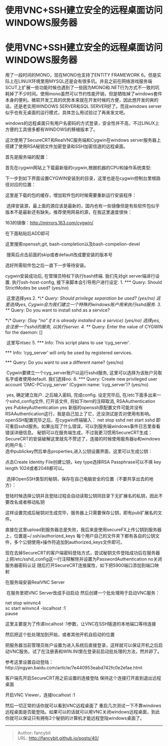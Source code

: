 # 使用VNC+SSH建立安全的远程桌面访问WINDOWS服务器

<div class="header"><h1 class="single-title animate__animated animate__pulse animate__faster">使用VNC+SSH建立安全的远程桌面访问WINDOWS服务器</h1></div>

<div class="content" id="content"><p>用了一段时间的MONO，现在MONO也支持了ENTITY FRAMEWORK 6。但是实际上在LINUX环境里用MYSQL还是会有很多坑。并且之前在网络游戏服务端SCUT上扩展一些功能时候也遇到了一些因为MONO和.NET行为方式不一致的坑耗掉了不少时间。使用mono虽然可以节约性能开销，但是牺牲掉了windows套件本身的便利。微软开发工具的优势本来就在开发时候的方便，因此想开发的爽的话，还是老实用WINDOWS SERVER和SQL SERVER好了。而且windows server似乎也有无桌面的运行模式，具体怎么用试验过了再来发文吧。</p><p>windows的远程桌面只有用户名密码的方式登录，安全性并不高，不过LINUX上方便的工具很多都有WINDOWS的移植版本了。</p><p>这次使用了SecureCRT和RealVNC服务端和Cygwin在windows server服务器上搭建了使用RSA秘钥文件加密登录和SSH加密信道的远程桌面。</p><p>首先是服务端的配置：</p><p>首先在cygwin网站上下载最新版的cygwin,根据机器的CPU和操作系统类型:</p><!-- raw HTML omitted --><p>下一步到如下界面设置CYGWIN安装到的目录，这里也是在cygwin控制台里根路径对应的位置：</p><!-- raw HTML omitted --><p>这里是下载的包的缓存，增加软件包的时候需要重新运行安装程序：</p><!-- raw HTML omitted --><p>&nbsp;选择安装源，最上面的源应该是最新的，国内也有一些镜像但是有些软件包似乎版本不是最新还有缺失。推荐使用网易的源，在我这里速度很快：</p><p>163的镜像：<!-- raw HTML omitted --><a href="http://mirrors.163.com/cygwin/" target="_blank" rel="external nofollow noopener noreferrer">http://mirrors.163.com/cygwin/</a><!-- raw HTML omitted --></p><p>在下面粘贴后ADD即可</p><!-- raw HTML omitted --><p></p><p>这里搜索openssh,git,&nbsp;bash-completion以及bash-compelion-devel</p><!-- raw HTML omitted --><p>&nbsp;搜索后点击前面的skip或者default改成要安装的版本号</p><p><!-- raw HTML omitted --></p><p>选好所需软件包之后一直下一步等待安装。</p><p>cygwin安装成功后, 在管理员特权下执行bash终端. 我们先对git server端进行设置. 执行ssh-host-config, 接下来脚本会引导用户进行设定. 1. *** Query: Should StrictModes be used? (yes/no)</p><p>&nbsp;这里选择yes 2. *\<em>* Query: Should privilege separation be used? (yes/no)&nbsp;这里选择yes, Cygwin会为我们建立一个特殊的windows账户用来执行sshd服务. 3. **</em> Query: Do you want to install sshd as a service?</p><p> *\<em>* Query: (Say “no” if it is already installed as a service) (yes/no)&nbsp;选择yes, 会注册一个sshd的服务, 以执行server. 4. **</em> Query: Enter the value of CYGWIN for the daemon: []</p><p>&nbsp;这里写ntsec 5. *** Info: This script plans to use ‘cyg_server’.</p><p>*** Info: ‘cyg_server’ will only be used by registered services.</p><p>*** Query: Do you want to use a different name? (yes/no)</p><p>&nbsp;Cygwin要建立一个cyg_server账户以运行sshd服务, 这里可以选择为该账户另取名字或者使用default. 我们选择no. 6. *** Query: Create new privileged user account ‘DMC-PC\cyg_server’ (Cygwin name: ‘cyg_server’)? (yes/no)</p><p>&nbsp;yes, 确定建立账户. 之后输入密码, 完成config. 设定完毕后, 在/etc下面多出来一个sshd_config文件, 打开该文件, 将如下item的注释取消, RSAAuthentication yes PubkeyAuthentication yes 新版的openssh原配置文件可能并没有RSAAuthentication这行，我是自己加上了它，还没测试是否对使用有影响。 openSSH配置完毕之后，在cygwin终端输入： net stop sshd net start sshd 即可重启sshd服务。如果出现了什么错误，可以到服务端windows事件日志里查看错误详细信息。 秘钥可以在服务端生成，不过我更习惯用SecureCRT生成： SecureCRT的安装破解这里就先不赘述了，连接的时候使用服务器ip和windows的用户名：<br><!-- raw HTML omitted --> 选中publickey然后单击properties,进入公钥设置界面，这里可以生成公钥：<br><!-- raw HTML omitted --></p><p>点击Create Identity File创建公钥，key type选择RSA Passphrase可以不填 key length 1024或者2048都可以。</p><!-- raw HTML omitted --><p>&nbsp;选择OpenSSH类型的秘钥，保存在自己电脑安全的位置（不要共享出去的地方）：</p><!-- raw HTML omitted --><p>登陆时候选择公钥并且登陆过程会自动读取公钥同目录下无扩展名的私钥，因此不要改名或者移动私钥</p><p>这样设置完成后秘钥对生成完毕，服务器上只需要保存公钥，即有pub扩展名的文件。</p><p>直接在这里upload到服务器总是失败，我后来是使用secureFX上传公钥到服务器上，位置是~/.ssh/authorized_keys 每个用户自己的文件夹下都有各自的公钥文件，多个公钥使用»操作符追加到authorized_keys文件即可。</p><p>现在去掉SecureCRT的客户端密码登陆方式，尝试秘钥文件登陆成功后在服务器上把/etc/sshd_config这一行注释解除并设置为PasswordAuthentication no关闭服务器密码认证 随后打开SecureCRT连接属性，如下把5900端口添加到端口映射<br><!-- raw HTML omitted --></p><p></p><p>在服务端安装RealVNC Server</p><p>&nbsp;在服务里把VNC Server改成手动启动 然后创建一个批处理用于启动VNC服务：</p><p>net stop winvnc4<br> sc start winvnc4 -localhost :1<br> pause</p><p></p><p>这里主要是为了传递localhost :1参数，让VNC在SSH隧道的本地端口等待连接</p><p>然后把这个批处理加到开始，或者其他开机自启动的位置</p><p>把服务器当前管理员账户设置为进入系统后直接登录，这样就可以保证开机之后启动VNC服务。试了在注册表和WIN.INI里在登录前启动批处理的方法，然并卵了。</p><p>参考这里设置自动登陆：http://jingyan.baidu.com/article/7e440953eabd742fc0e2efae.html</p><p></p><p>客户端先开启SecureCRT用之前设置的连接登陆 保持这个连接打开直到退出远程桌面</p><p>开启VNC Viewer，连接localhost :1</p><p>然后一切正常的话你就可以看到VNC远程桌面了 重启几次测试一下不靠windows远程桌面是否能登陆。如果可以的话就可以用VNC关闭windows远程桌面，到此你就可以保证只有拥有2个秘钥的计算机才能远程登陆windows桌面了。</p><!-- raw HTML omitted --></div>



---

> Author: fancybit  
> URL: http://fancybit.github.io/posts/40/  

